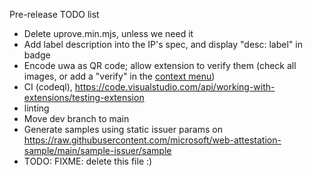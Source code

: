 Pre-release TODO list

* Delete uprove.min.mjs, unless we need it
* Add label description into the IP's spec, and display "desc: label" in badge
* Encode uwa as QR code; allow extension to verify them (check all images, or add a "verify" in the [context menu](https://developer.chrome.com/docs/extensions/reference/contextMenus/))
* CI (codeql), https://code.visualstudio.com/api/working-with-extensions/testing-extension
* linting
* Move dev branch to main
* Generate samples using static issuer params on https://raw.githubusercontent.com/microsoft/web-attestation-sample/main/sample-issuer/sample
* TODO: FIXME: delete this file :)